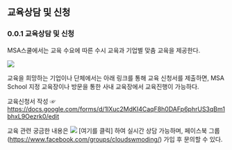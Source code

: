 ## 교육상담 및 신청

### 0.0.1 교육상담 및 신청

MSA스쿨에서는 교육 수요에 따른 수시 교육과 기업별 맞춤 교육을 제공한다.

 ![](/contents/04/image1.jpg)

교육을 희망하는 기업이나 단체에서는 아래 링크를 통해 교육 신청서를 제출하면, MSA School 지정 교육장이나 방문을 통한 사내 교육장에서 교육진행이 가능하다. 

교육신청서 작성 ☞
https://docs.google.com/forms/d/1lXuc2MdKI4CaqF8h0DAFp6phrUS3qBm1bhxL9Oezrk0/edit

교육 관련 궁금한 내용은 ![](/contents/04/image2.jpg)
[여기를 클릭] 하여 실시간 상담 가능하며, 페이스북 그룹(https://www.facebook.com/groups/cloudswmoding/) 가입 후 문의할 수 있다.
